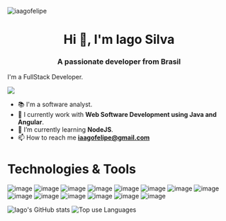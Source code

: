 <p align="left"> <img src="https://komarev.com/ghpvc/?username=iaagofelipe&label=Profile%20views&color=0e75b6&style=flat" alt="iaagofelipe" /> </p>

<h1 align="center">Hi 👋, I'm Iago Silva</h1>
<h3 align="center">A passionate developer from Brasil</h3>

I'm a FullStack Developer.

[<img src="https://img.shields.io/badge/linkedin-%230077B5.svg?&style=for-the-badge&logo=linkedin&logoColor=white" />](https://www.linkedin.com/in/iago-silva-4143a2196/?trk=public-profile-join-page)

- 📚 I'm a software analyst.
- 🔭 I currently work with **Web Software Development using Java and Angular**.
- 🌱 I’m currently learning **NodeJS**.
- 📫 How to reach me **iaagofelipe@gmail.com**

# Technologies & Tools
![image](https://img.shields.io/badge/Linux-FCC624?style=for-the-badge&logo=linux&logoColor=black)
![image](https://img.shields.io/badge/Java-ED8B00?style=for-the-badge&logo=java&logoColor=white)
![image](https://img.shields.io/badge/HTML5-E34F26?style=for-the-badge&logo=html5&logoColor=white)
![image](https://img.shields.io/badge/CSS3-1572B6?style=for-the-badge&logo=css3&logoColor=white )
![image](https://img.shields.io/badge/JavaScript-323330?style=for-the-badge&logo=javascript&logoColor=F7DF1E)
![image](https://img.shields.io/badge/Angular-DD0031?style=for-the-badge&logo=angular&logoColor=white)
![image](https://img.shields.io/badge/PostgreSQL-316192?style=for-the-badge&logo=postgresql&logoColor=white)
![image](https://img.shields.io/badge/TypeScript-007ACC?style=for-the-badge&logo=typescript&logoColor=white)
![image](https://img.shields.io/badge/Sass-CC6699?style=for-the-badge&logo=sass&logoColor=white)
![image](https://img.shields.io/badge/Python-14354C?style=for-the-badge&logo=python&logoColor=white)
![image](https://img.shields.io/badge/C-00599C?style=for-the-badge&logo=c&logoColor=white)
![image](https://img.shields.io/badge/Bootstrap-563D7C?style=for-the-badge&logo=bootstrap&logoColor=white)
![image](https://img.shields.io/badge/Git-F05032?style=for-the-badge&logo=git&logoColor=white)
![image](https://img.shields.io/badge/Spring-6DB33F?style=for-the-badge&logo=spring&logoColor=white)

![Iago's GitHub stats](https://github-readme-stats.vercel.app/api?username=iaagofelipe&show_icons=true&theme=tokyonight)
![Top use Languages](https://github-readme-stats.vercel.app/api/top-langs?username=iaagofelipe&show_icons=true&theme=tokyonight)
